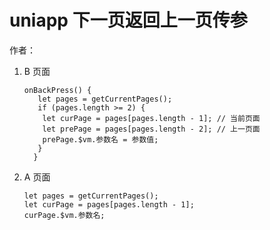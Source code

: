 # uniapp 下一页返回上一页传参
<!-- more -->

作者：<Badge type="tip" text="滋泼泼" vertical="middle" />

1. B 页面

   ```vue
   onBackPress() {
      let pages = getCurrentPages();
      if (pages.length >= 2) {
       let curPage = pages[pages.length - 1]; // 当前页面
       let prePage = pages[pages.length - 2]; // 上一页面
       prePage.$vm.参数名 = 参数值;
      }
     }
   ```

2. A 页面

   ```vue
   let pages = getCurrentPages();
   let curPage = pages[pages.length - 1];
   curPage.$vm.参数名;
   ```

